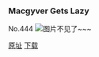 ### Macgyver Gets Lazy
No.444
![图片不见了~~~](https://imgs.xkcd.com/comics/macgyver_gets_lazy.png)

[原址](https://xkcd.com//444) [下载](https://imgs.xkcd.com/comics/macgyver_gets_lazy.png)

